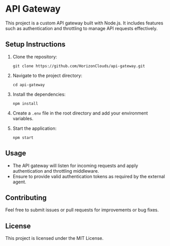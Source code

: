 # API Gateway

This project is a custom API gateway built with Node.js. It includes features such as authentication and throttling to manage API requests effectively.



## Setup Instructions

1. Clone the repository:
   ```
   git clone https://github.com/HorizonClouds/api-gateway.git
   ```

2. Navigate to the project directory:
   ```
   cd api-gateway
   ```

3. Install the dependencies:
   ```
   npm install
   ```

4. Create a `.env` file in the root directory and add your environment variables.

5. Start the application:
   ```
   npm start
   ```

## Usage

- The API gateway will listen for incoming requests and apply authentication and throttling middleware.
- Ensure to provide valid authentication tokens as required by the external agent.

## Contributing

Feel free to submit issues or pull requests for improvements or bug fixes.

## License

This project is licensed under the MIT License.